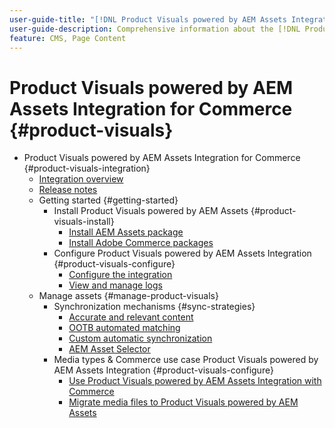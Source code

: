 ```yaml
---
user-guide-title: "[!DNL Product Visuals powered by AEM Assets Integration] for Commerce Guide"
user-guide-description: Comprehensive information about the [!DNL Product Visuals powered by AEM Assets Integration] for Adobe Commerce and Magento Open Source administrators and eCommerce marketers.
feature: CMS, Page Content
---
```


# Product Visuals powered by AEM Assets Integration for Commerce {#product-visuals}

- Product Visuals powered by AEM Assets Integration for Commerce {#product-visuals-integration}
  - [Integration overview](overview.md)
  - [Release notes](release-notes.md)
  - Getting started {#getting-started}
    - Install Product Visuals powered by AEM Assets {#product-visuals-install}
      - [Install AEM Assets package](configure-aem.md)
      - [Install Adobe Commerce packages](configure-commerce.md)
    - Configure Product Visuals powered by AEM Assets Integration {#product-visuals-configure}
      - [Configure the integration](setup-synchronization.md)
      - [View and manage logs](log-files.md)
  - Manage assets {#manage-product-visuals}
    - Synchronization mechanisms {#sync-strategies}
      - [Accurate and relevant content](acc-content.md)
      - [OOTB automated matching](ootb-match.md)
      - [Custom automatic synchronization](custom-match.md)
      - [AEM Asset Selector](asset-selector.md)
    - Media types & Commerce use case Product Visuals powered by AEM Assets Integration {#product-visuals-configure}
      - [Use Product Visuals powered by AEM Assets Integration with Commerce](manage-aem-assets.md)
      - [Migrate media files to Product Visuals powered by AEM Assets](migrate-data.md)

